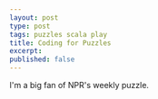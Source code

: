 ```yaml
---
layout: post
type: post
tags: puzzles scala play
title: Coding for Puzzles
excerpt:
published: false
---
```


I'm a big fan of NPR's weekly puzzle.